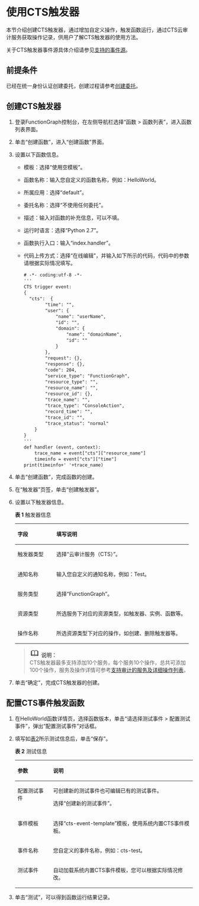 # 使用CTS触发器<a name="ZH-CN_TOPIC_0149027283"></a>

本节介绍创建CTS触发器，通过增加自定义操作，触发函数运行，通过CTS云审计服务获取操作记录，供用户了解CTS触发器的使用方法。

关于CTS触发器事件源具体介绍请参见[支持的事件源](https://support.huaweicloud.com/devg-functiongraph/functiongraph_02_0102.html)。

## 前提条件<a name="section97094317346"></a>

已经在统一身份认证创建委托，创建过程请参考[创建委托](创建委托.md)。

## 创建CTS触发器<a name="section1079628104617"></a>

1.  登录FunctionGraph控制台，在左侧导航栏选择“函数 \> 函数列表”，进入函数列表界面。
2.  单击“创建函数”，进入“创建函数”界面。
3.  设置以下函数信息。
    -   模板：选择“使用空模板”。
    -   函数名称：输入您自定义的函数名称，例如：HelloWorld。
    -   所属应用：选择“default”。
    -   委托名称：选择“不使用任何委托”。
    -   描述：输入对函数的补充信息，可以不填。
    -   运行时语言：选择“Python 2.7”。
    -   函数执行入口：输入“index.handler”。
    -   代码上传方式：选择“在线编辑”，并输入如下所示的代码，代码中的参数请根据实际情况填写。

        ```
        # -*- coding:utf-8 -*-
        '''
        CTS trigger event:
        {
          "cts":  {
                "time": "",
                "user": {
                    "name": "userName",
                    "id": "",
                    "domain": {
                        "name": "domainName",
                        "id": ""
                    }
                },
                "request": {},
                "response": {},
                "code": 204,
                "service_type": "FunctionGraph",
                "resource_type": "",
                "resource_name": "",
                "resource_id": {},
                "trace_name": "",
                "trace_type": "ConsoleAction",
                "record_time": "",
                "trace_id": "",
                "trace_status": "normal"
            }
        }
        '''
        def handler (event, context):
            trace_name = event["cts"]["resource_name"]
            timeinfo = event["cts"]["time"]
        print(timeinfo+' '+trace_name)
        ```

4.  单击“创建函数”，完成函数的创建。
5.  在“触发器”页签，单击“创建触发器”。
6.  设置以下触发器信息。

    **表 1**  触发器信息

    <a name="table1682181464418"></a>
    <table><thead align="left"><tr id="row181914164413"><th class="cellrowborder" valign="top" width="22.34%" id="mcps1.2.3.1.1"><p id="p1381101413445"><a name="p1381101413445"></a><a name="p1381101413445"></a>字段</p>
    </th>
    <th class="cellrowborder" valign="top" width="77.66%" id="mcps1.2.3.1.2"><p id="p9818143441"><a name="p9818143441"></a><a name="p9818143441"></a>填写说明</p>
    </th>
    </tr>
    </thead>
    <tbody><tr id="row1572625334418"><td class="cellrowborder" valign="top" width="22.34%" headers="mcps1.2.3.1.1 "><p id="p272712538443"><a name="p272712538443"></a><a name="p272712538443"></a>触发器类型</p>
    </td>
    <td class="cellrowborder" valign="top" width="77.66%" headers="mcps1.2.3.1.2 "><p id="p1372735315444"><a name="p1372735315444"></a><a name="p1372735315444"></a>选择“云审计服务（CTS）”。</p>
    </td>
    </tr>
    <tr id="row14815149447"><td class="cellrowborder" valign="top" width="22.34%" headers="mcps1.2.3.1.1 "><p id="p3811214184410"><a name="p3811214184410"></a><a name="p3811214184410"></a>通知名称</p>
    </td>
    <td class="cellrowborder" valign="top" width="77.66%" headers="mcps1.2.3.1.2 "><p id="p13811414134419"><a name="p13811414134419"></a><a name="p13811414134419"></a>输入您自定义的通知名称，例如：Test。</p>
    </td>
    </tr>
    <tr id="row1827147443"><td class="cellrowborder" valign="top" width="22.34%" headers="mcps1.2.3.1.1 "><p id="p3821214174412"><a name="p3821214174412"></a><a name="p3821214174412"></a>服务类型</p>
    </td>
    <td class="cellrowborder" valign="top" width="77.66%" headers="mcps1.2.3.1.2 "><p id="p1382181411440"><a name="p1382181411440"></a><a name="p1382181411440"></a>选择“FunctionGraph”。</p>
    </td>
    </tr>
    <tr id="row482131434413"><td class="cellrowborder" valign="top" width="22.34%" headers="mcps1.2.3.1.1 "><p id="p28241412445"><a name="p28241412445"></a><a name="p28241412445"></a>资源类型</p>
    </td>
    <td class="cellrowborder" valign="top" width="77.66%" headers="mcps1.2.3.1.2 "><p id="p138210145444"><a name="p138210145444"></a><a name="p138210145444"></a>所选服务下对应的资源类型，如触发器、实例、函数等。</p>
    </td>
    </tr>
    <tr id="row1382151411448"><td class="cellrowborder" valign="top" width="22.34%" headers="mcps1.2.3.1.1 "><p id="p158261454420"><a name="p158261454420"></a><a name="p158261454420"></a>操作名称</p>
    </td>
    <td class="cellrowborder" valign="top" width="77.66%" headers="mcps1.2.3.1.2 "><p id="p18271416446"><a name="p18271416446"></a><a name="p18271416446"></a>所选资源类型下对应的操作，如创建、删除触发器等。</p>
    </td>
    </tr>
    </tbody>
    </table>

    >![](public_sys-resources/icon-note.gif) **说明：**   
    >CTS触发器最多支持添加10个服务，每个服务10个操作，总共可添加100个操作，服务及操作详情可参考[支持审计的服务及详细操作列表](https://support.huaweicloud.com/usermanual-cts/cts_03_0030.html)。  

7.  单击“确定”，完成CTS触发器的创建。

## 配置CTS事件触发函数<a name="section1581734219447"></a>

1.  在HelloWorld函数详情页，选择函数版本，单击“请选择测试事件 \> 配置测试事件”，弹出“配置测试事件”对话框。
2.  填写如[表2](#table19101881852)所示测试信息后，单击“保存”。

    **表 2**  测试信息

    <a name="table19101881852"></a>
    <table><thead align="left"><tr id="row18991818517"><th class="cellrowborder" valign="top" width="20%" id="mcps1.2.3.1.1"><p id="p1199882517"><a name="p1199882517"></a><a name="p1199882517"></a>参数</p>
    </th>
    <th class="cellrowborder" valign="top" width="80%" id="mcps1.2.3.1.2"><p id="p1399481516"><a name="p1399481516"></a><a name="p1399481516"></a>说明</p>
    </th>
    </tr>
    </thead>
    <tbody><tr id="row15991688510"><td class="cellrowborder" valign="top" width="20%" headers="mcps1.2.3.1.1 "><p id="p99910817514"><a name="p99910817514"></a><a name="p99910817514"></a>配置测试事件</p>
    </td>
    <td class="cellrowborder" valign="top" width="80%" headers="mcps1.2.3.1.2 "><p id="p699481551"><a name="p699481551"></a><a name="p699481551"></a>可创建新的测试事件也可编辑已有的测试事件。</p>
    <p id="p189928655"><a name="p189928655"></a><a name="p189928655"></a>选择“创建新的测试事件”。</p>
    </td>
    </tr>
    <tr id="row17100881156"><td class="cellrowborder" valign="top" width="20%" headers="mcps1.2.3.1.1 "><p id="p19988857"><a name="p19988857"></a><a name="p19988857"></a>事件模板</p>
    </td>
    <td class="cellrowborder" valign="top" width="80%" headers="mcps1.2.3.1.2 "><p id="p3991681155"><a name="p3991681155"></a><a name="p3991681155"></a>选择“cts-event-template”模板，使用系统内置CTS事件模板。</p>
    </td>
    </tr>
    <tr id="row15100481555"><td class="cellrowborder" valign="top" width="20%" headers="mcps1.2.3.1.1 "><p id="p410058956"><a name="p410058956"></a><a name="p410058956"></a>事件名称</p>
    </td>
    <td class="cellrowborder" valign="top" width="80%" headers="mcps1.2.3.1.2 "><p id="p010028051"><a name="p010028051"></a><a name="p010028051"></a>您自定义的事件名称，例如：cts-test。</p>
    </td>
    </tr>
    <tr id="row111012081952"><td class="cellrowborder" valign="top" width="20%" headers="mcps1.2.3.1.1 "><p id="p14100208953"><a name="p14100208953"></a><a name="p14100208953"></a>测试事件</p>
    </td>
    <td class="cellrowborder" valign="top" width="80%" headers="mcps1.2.3.1.2 "><p id="p14100881055"><a name="p14100881055"></a><a name="p14100881055"></a>自动加载系统内置CTS事件模板，您可以根据实际情况修改。</p>
    </td>
    </tr>
    </tbody>
    </table>

3.  单击“测试”，可以得到函数运行结果记录。

